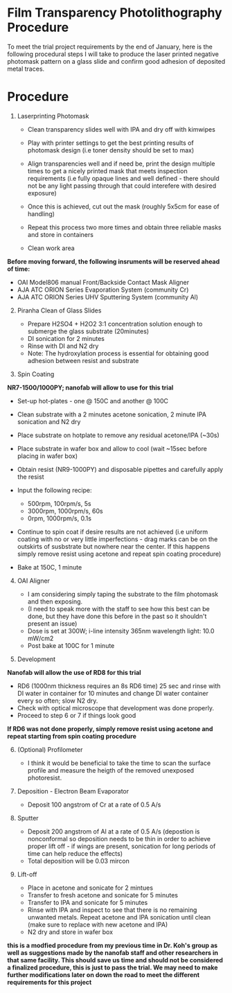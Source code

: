 # Film Transparency Photolithography Procedure 
To meet the trial project requirements by the end of January, here is the following procedural steps I will take to produce the laser printed negative photomask pattern on a glass slide and confirm good adhesion of deposited metal traces. 

# Procedure
1. Laserprinting Photomask
   * Clean transparency slides well with IPA and dry off with kimwipes
   * Play with printer settings to get the best printing results of photomask design (i.e toner density should be set to max)
   * Align transparencies well and if need be, print the design multiple times to get a nicely printed mask that meets inspection requirements (i.e fully opaque lines and well defined - there should not be any light passing through that could interefere with desired exposure)
   * Once this is achieved, cut out the mask (roughly 5x5cm for ease of handling)
   * Repeat this process two more times and obtain three reliable masks and store in containers
     
   * Clean work area
  
**Before moving forward, the following insruments will be reserved ahead of time:**
* OAI Model806 manual Front/Backside Contact Mask Aligner
* AJA ATC ORION Series Evaporation System (community Cr)
* AJA ATC ORION Series UHV Sputtering System (community Al)


2. Piranha Clean of Glass Slides
   * Prepare H2SO4 + H2O2 3:1 concentration solution enough to submerge the glass substrate (20minutes)
   * DI sonication for 2 minutes
   * Rinse with DI and N2 dry
   * Note: The hydroxylation process is essential for obtaining good adhesion between resist and substrate
  
3. Spin Coating

**NR7-1500/1000PY; nanofab will allow to use for this trial**

   * Set-up hot-plates - one @ 150C and another @ 100C  
   * Clean substrate with a 2 minutes acetone sonication, 2 minute IPA sonication and N2 dry
   * Place substrate on hotplate to remove any residual acetone/IPA (~30s)
   * Place substrate in wafer box and allow to cool (wait ~15sec before placing in wafer box)
   * Obtain resist (NR9-1000PY) and disposable pipettes and carefully apply the resist
     
   * Input the following recipe: 
       * 500rpm, 100rpm/s, 5s
       * 3000rpm, 1000rpm/s, 60s
       * 0rpm, 1000rpm/s, 0.1s
   * Continue to spin coat if desire results are not achieved (i.e uniform coating with no or very little imperfections - drag marks can be on the outskirts of susbstrate but nowhere near the center. If this happens simply remove resist using acetone and repeat spin coating procedure)
   * Bake at 150C, 1 minute
     
4. OAI Aligner
   * I am considering simply taping the substrate to the film photomask and then exposing.
   * (I need to speak more with the staff to see how this best can be done, but they have done this before in the past so it shouldn't present an issue)
   * Dose is set at 300W; i-line intensity 365nm wavelength light: 10.0 mW/cm2
   * Post bake at 100C for 1 minute

5. Development

**Nanofab will allow the use of RD8 for this trial**

   * RD6 (1000nm thickness requires an 8s RD6 time) 25 sec and rinse with DI water in container for 10 minutes and change DI water container every so often; slow N2 dry.
   * Check with optical microscope that development was done properly.
   * Proceed to step 6 or 7 if things look good

**If RD6 was not done properly, simply remove resist using acetone and repeat starting from spin coating procedure**
  
6. (Optional) Profilometer
   * I think it would be beneficial to take the time to scan the surface profile and measure the heigth of the removed unexposed photoresist. 
 
7. Deposition - Electron Beam Evaporator
   * Deposit 100 angstrom of Cr at a rate of 0.5 A/s

8. Sputter
   * Deposit 200 angstrom of Al at a rate of 0.5 A/s (depostion is nonconformal so deposition needs to be thin in order to achieve proper lift off - if wings are present, sonication for long periods of time can help reduce the effects)
   * Total deposition will be 0.03 mircon
  
9. Lift-off
   * Place in acetone and sonicate for 2 mintues 
   * Transfer to fresh acetone and sonicate for 5 minutes
   * Transfer to IPA and sonicate for 5 minutes
   * Rinse with IPA and inspect to see that there is no remaining unwanted metals. Repeat acetone and IPA sonication until clean (make sure to replace with new acetone and IPA)
   * N2 dry and store in wafer box


**this is a modfied procedure from my previous time in Dr. Koh's group as well as suggestions made by the nanofab staff and other researchers in that same facility. This should save us time and should not be considered a finalized procedure, this is just to pass the trial. We may need to make further modifications later on down the road to meet the different requirements for this project**
